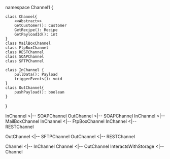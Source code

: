 namespace Channel1 {

    class Channel{
        <<Abstract>>
        GetCustomer(): Customer
        GetRecipe(): Recipe
        GetPayloadId(): int
    }
    class MailBoxChannel
    class FtpBoxChannel
    class RESTChannel
    class SOAPChannel
    class SFTPChannel

    class InChannel {
        pullData(): Payload
        triggerEvents(): void
    }
    class OutChannel{
        pushPayload(): boolean
    }

}

InChannel <|-- SOAPChannel
OutChannel <|-- SOAPChannel
InChannel <|-- MailBoxChannel
InChannel <|-- FtpBoxChannel
InChannel <|-- RESTChannel

OutChannel <|-- SFTPChannel
OutChannel <|-- RESTChannel

Channel <|-- InChannel
Channel <|-- OutChannel
InteractsWithStorage <|-- Channel
